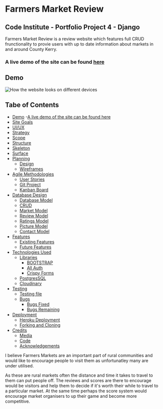 # Farmers Market Review

## Code Institute - Portfolio Project 4 - Django 

Farmers Market Review is a review website which features full CRUD frunctionality to provie users with up to date information 
about markets in and around County Kerry.


### A live demo of the site can be found [here](https://farmers-market-review-55ade4f51551.herokuapp.com/)

## Demo
![How the website looks on different devices]()


## Tabe of Contents
- [Demo](#demo)
  -[A live demo of the site can be found here](#a-live-demo-of-the-site-can-be-found-here)
- [Site Goals](#site-goals)
- [UI/UX](#ui-ux)
- [Strategy](#strategy)
- [Scope](#scope)
- [Structure](#structure)
- [Skeleton](#skeleton)
- [Surface](#surface)
- [Planning](#planning)
  - [Design](#design)
  - [Wireframes](#wireframes)
- [Agile Methodologies](#agile-methodologies)
  - [User Stories](#user-stories)
  - [Git Project](#git-project)
  - [Kanban Board](#Kanban-board)
- [Database Design](#database-design)
  - [Database Model](#database-model)
  - [CRUD](#crud)
  - [Market Model](#market-model)
  - [Review Model](#review-model)
  - [Ratings Model](#ratings-model)
  - [Picture Model](#picture-model)
  - [Contact Model](#contact-model)
- [Features](#features)
  - [Existing Features](#existing-features)
  - [Future Features](#future-features)
- [Technologies Used](#technologies-used)
  - [Libraries](#libraries)
    - [BOOTSTRAP](#bootstrap)
    - [All Auth](#all-auth)
    - [Crispy Forms](#crispy-forms)
  - [PostgresSQL](#postgres-sql)
  - [Cloudinary](#cloudinary)
- [Testing](#testing)
  - [Testing file](#testing-file)
  - [Bugs](#bugs)
    - [Bugs Fixed](#bugs-fixed)
    - [Bugs Remaining](#bugs-remaining)
- [Deployment](#deployment)
  - [Heroku Deployment](#heroku-deployment)
  - [Forking and Cloning](#forking-and-cloning)
- [Credits](#credits)
  - [Media](#media)
  - [Code](#code)
  - [Acknowledgements](#acknowledgements)



I believe Farmers Markets are an important part of rural communities and would like to encourage people to visit them 
as unfortunatley many are under utilised.

As these are rural markets often the distance and time it takes to travel to them can put people off. 
The reviews and scores are there to encourage would be visitors and help them to decide if it's worth their while to travel to a particular market. 
At the same time perhaps the score system would encourage market organisers to up their game and become more competitive.
